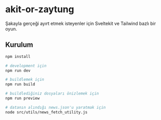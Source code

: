 # akit-or-zaytung

Şakayla gerçeği ayırt etmek isteyenler için Sveltekit ve Tailwind bazlı bir oyun.

## Kurulum

```bash
npm install

# development için
npm run dev

# buildlemek için
npm run build

# buildlediğiniz dosyaları önizlemek için
npm run preview

# datanın alındığı news.json'u yaratmak için
node src/utils/news_fetch_utility.js

```
